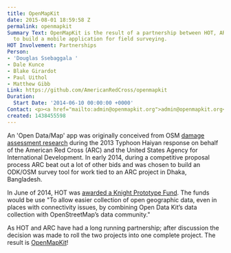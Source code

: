 ```yaml
---
title: OpenMapKit
date: 2015-08-01 18:59:58 Z
permalink: openmapkit
Summary Text: OpenMapKit is the result of a partnership between HOT, ARC and USAID
  to build a mobile application for field surveying.
HOT Involvement: Partnerships
Person:
- 'Douglas Ssebaggala '
- Dale Kunce
- Blake Girardot
- Paul Uithol
- Matthew Gibb
Link: https://github.com/AmericanRedCross/openmapkit
Duration:
  Start Date: '2014-06-10 00:00:00 +0000'
Contact: <p><a href="mailto:admin@openmapkit.org">admin@openmapkit.org</a></p>
created: 1438455598
---
```


<p>An 'Open Data/Map' app was originally conceived from OSM <a href="http://americanredcross.github.io/OSM-Assessment">damage assessment research</a> during the 2013 Typhoon Haiyan response on behalf of the American Red Cross (ARC) and the United States Agency for International Development. In early 2014, during a competitive proposal process ARC beat out a lot of other bids and was chosen to build an ODK/OSM survey tool for work tied to an ARC project in Dhaka, Bangladesh.&nbsp;</p><p>In June of 2014, HOT was <a href="http://www.knightfoundation.org/grants/201449229/">awarded a Knight Prototype Fund</a>. The funds would be use "To allow easier collection of open geographic data, even in places with connectivity issues, by combining Open Data Kit’s data collection with OpenStreetMap’s data community."</p><p>As HOT and ARC have had a long running partnership; after discussion the decision was made to roll the two projects into one complete project. The result is <a href="http://github.com/americanredcross/openmapkit">OpenMapKit</a>!</p>
